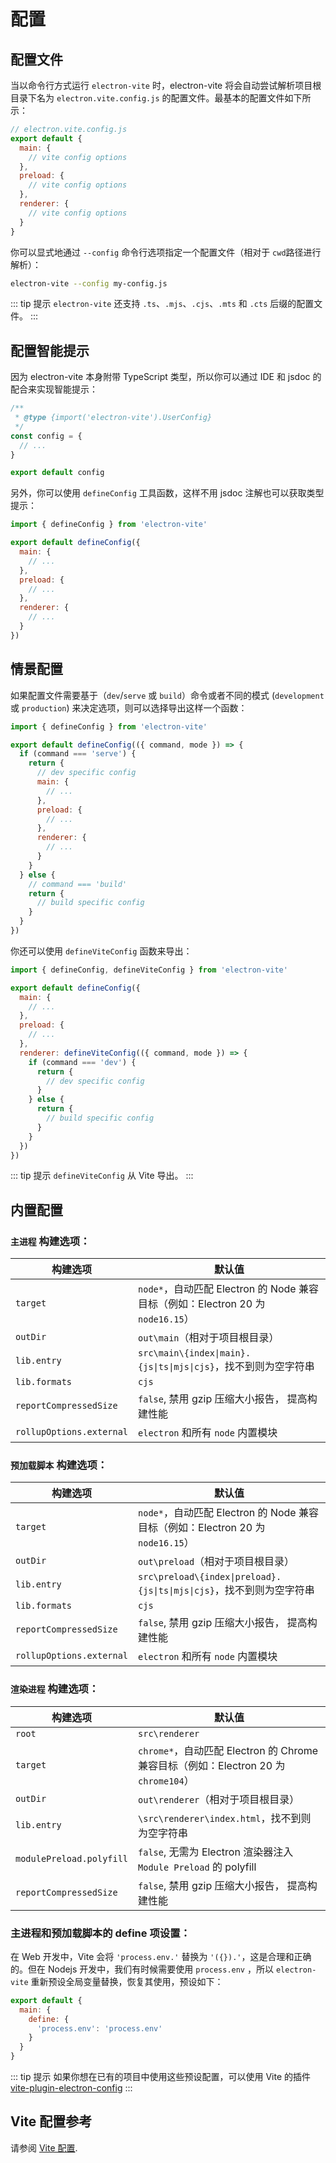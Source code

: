 # 配置

## 配置文件

当以命令行方式运行 `electron-vite` 时，electron-vite 将会自动尝试解析项目根目录下名为 `electron.vite.config.js` 的配置文件。最基本的配置文件如下所示：

```js
// electron.vite.config.js
export default {
  main: {
    // vite config options
  },
  preload: {
    // vite config options
  },
  renderer: {
    // vite config options
  }
}
```

你可以显式地通过 `--config` 命令行选项指定一个配置文件（相对于 `cwd`路径进行解析）：

```sh
electron-vite --config my-config.js
```

::: tip 提示
`electron-vite` 还支持 `.ts`、`.mjs`、`.cjs`、`.mts` 和 `.cts` 后缀的配置文件。
:::

## 配置智能提示

因为 electron-vite 本身附带 TypeScript 类型，所以你可以通过 IDE 和 jsdoc 的配合来实现智能提示：

```js
/**
 * @type {import('electron-vite').UserConfig}
 */
const config = {
  // ...
}

export default config
```

另外，你可以使用 `defineConfig` 工具函数，这样不用 jsdoc 注解也可以获取类型提示：

```js
import { defineConfig } from 'electron-vite'

export default defineConfig({
  main: {
    // ...
  },
  preload: {
    // ...
  },
  renderer: {
    // ...
  }
})
```

## 情景配置

如果配置文件需要基于（`dev`/`serve` 或 `build`）命令或者不同的模式 (`development` 或 `production`) 来决定选项，则可以选择导出这样一个函数：

```js
import { defineConfig } from 'electron-vite'

export default defineConfig(({ command, mode }) => {
  if (command === 'serve') {
    return {
      // dev specific config
      main: {
        // ...
      },
      preload: {
        // ...
      },
      renderer: {
        // ...
      }
    }
  } else {
    // command === 'build'
    return {
      // build specific config
    }
  }
})
```

你还可以使用 `defineViteConfig` 函数来导出：

```js
import { defineConfig, defineViteConfig } from 'electron-vite'

export default defineConfig({
  main: {
    // ...
  },
  preload: {
    // ...
  },
  renderer: defineViteConfig(({ command, mode }) => {
    if (command === 'dev') {
      return {
        // dev specific config
      }
    } else {
      return {
        // build specific config
      }
    }
  })
})
```

::: tip 提示
`defineViteConfig` 从 Vite 导出。
:::

## 内置配置

### `主进程` 构建选项：

| 构建选项                   | 默认值                   |
| ------------------------- | ------------------------  |
| `target`        | `node*`，自动匹配 Electron 的 Node 兼容目标（例如：Electron 20 为 `node16.15`） |
| `outDir`        | `out\main`（相对于项目根目录） |
| `lib.entry`     | `src\main\{index\|main}.{js\|ts\|mjs\|cjs}`，找不到则为空字符串 |
| `lib.formats`   | `cjs` |
| `reportCompressedSize` | `false`, 禁用 gzip 压缩大小报告， 提高构建性能 |
| `rollupOptions.external` | `electron` 和所有 `node` 内置模块 |

### `预加载脚本` 构建选项：

| 构建选项                   | 默认值                   |
| ------------------------- | ------------------------  |
| `target`        | `node*`，自动匹配 Electron 的 Node 兼容目标（例如：Electron 20 为 `node16.15`） |
| `outDir`        | `out\preload`（相对于项目根目录） |
| `lib.entry`     | `src\preload\{index\|preload}.{js\|ts\|mjs\|cjs}`，找不到则为空字符串 |
| `lib.formats`   | `cjs` |
| `reportCompressedSize` | `false`, 禁用 gzip 压缩大小报告， 提高构建性能 |
| `rollupOptions.external` | `electron` 和所有 `node` 内置模块 |

### `渲染进程` 构建选项：

| 构建选项                   | 默认值                   |
| ------------------------- | ------------------------  |
| `root`        | `src\renderer` |
| `target`        | `chrome*`，自动匹配 Electron 的 Chrome 兼容目标（例如：Electron 20 为 `chrome104`） |
| `outDir`        | `out\renderer`（相对于项目根目录） |
| `lib.entry`     | `\src\renderer\index.html`，找不到则为空字符串 |
| `modulePreload.polyfill` | `false`, 无需为 Electron 渲染器注入 `Module Preload` 的 polyfill |
| `reportCompressedSize` | `false`, 禁用 gzip 压缩大小报告， 提高构建性能 |

### 主进程和预加载脚本的 define 项设置：

在 Web 开发中，Vite 会将 `'process.env.'` 替换为 `'({}).'`，这是合理和正确的。但在 Nodejs 开发中，我们有时候需要使用 `process.env` ，所以 `electron-vite` 重新预设全局变量替换，恢复其使用，预设如下：

```js
export default {
  main: {
    define: {
      'process.env': 'process.env'
    }
  }
}
```

::: tip 提示
如果你想在已有的项目中使用这些预设配置，可以使用 Vite 的插件 [vite-plugin-electron-config](https://github.com/alex8088/vite-plugin-electron-config)
:::

## Vite 配置参考

请参阅 [Vite 配置](https://cn.vitejs.dev/config).
